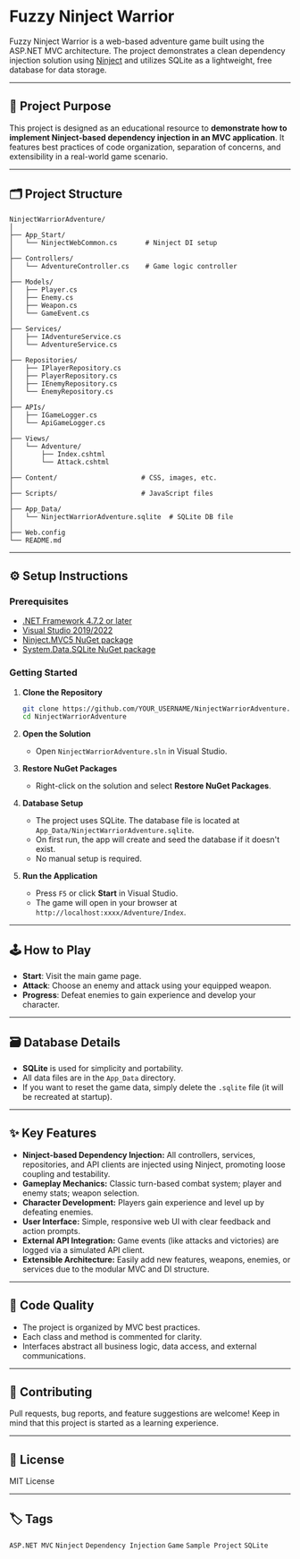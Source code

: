 # Fuzzy Ninject Warrior

Fuzzy Ninject Warrior is a web-based adventure game built using the ASP.NET MVC architecture. The project demonstrates a clean dependency injection solution using [Ninject](https://github.com/ninject/ninject) and utilizes SQLite as a lightweight, free database for data storage.

---

## 🚀 Project Purpose

This project is designed as an educational resource to **demonstrate how to implement Ninject-based dependency injection in an MVC application**. It features best practices of code organization, separation of concerns, and extensibility in a real-world game scenario.

---

## 🗂️ Project Structure

```
NinjectWarriorAdventure/
│
├── App_Start/
│   └── NinjectWebCommon.cs       # Ninject DI setup
│
├── Controllers/
│   └── AdventureController.cs    # Game logic controller
│
├── Models/
│   ├── Player.cs
│   ├── Enemy.cs
│   ├── Weapon.cs
│   └── GameEvent.cs
│
├── Services/
│   ├── IAdventureService.cs
│   └── AdventureService.cs
│
├── Repositories/
│   ├── IPlayerRepository.cs
│   ├── PlayerRepository.cs
│   ├── IEnemyRepository.cs
│   └── EnemyRepository.cs
│
├── APIs/
│   ├── IGameLogger.cs
│   └── ApiGameLogger.cs
│
├── Views/
│   └── Adventure/
│       ├── Index.cshtml
│       └── Attack.cshtml
│
├── Content/                     # CSS, images, etc.
│
├── Scripts/                     # JavaScript files
│
├── App_Data/
│   └── NinjectWarriorAdventure.sqlite  # SQLite DB file
│
├── Web.config
└── README.md
```

---

## ⚙️ Setup Instructions

### Prerequisites

- [.NET Framework 4.7.2 or later](https://dotnet.microsoft.com/en-us/download/dotnet-framework)
- [Visual Studio 2019/2022](https://visualstudio.microsoft.com/)
- [Ninject.MVC5 NuGet package](https://www.nuget.org/packages/Ninject.MVC5/)
- [System.Data.SQLite NuGet package](https://www.nuget.org/packages/System.Data.SQLite/)

### Getting Started

1. **Clone the Repository**
   ```sh
   git clone https://github.com/YOUR_USERNAME/NinjectWarriorAdventure.git
   cd NinjectWarriorAdventure
   ```

2. **Open the Solution**
   - Open `NinjectWarriorAdventure.sln` in Visual Studio.

3. **Restore NuGet Packages**
   - Right-click on the solution and select **Restore NuGet Packages**.

4. **Database Setup**
   - The project uses SQLite. The database file is located at `App_Data/NinjectWarriorAdventure.sqlite`.
   - On first run, the app will create and seed the database if it doesn't exist.
   - No manual setup is required.

5. **Run the Application**
   - Press `F5` or click **Start** in Visual Studio.
   - The game will open in your browser at `http://localhost:xxxx/Adventure/Index`.

---

## 🕹️ How to Play

- **Start**: Visit the main game page.
- **Attack**: Choose an enemy and attack using your equipped weapon.
- **Progress**: Defeat enemies to gain experience and develop your character.

---

## 🗃️ Database Details

- **SQLite** is used for simplicity and portability.
- All data files are in the `App_Data` directory.
- If you want to reset the game data, simply delete the `.sqlite` file (it will be recreated at startup).

---

## ✨ Key Features

- **Ninject-based Dependency Injection:** All controllers, services, repositories, and API clients are injected using Ninject, promoting loose coupling and testability.
- **Gameplay Mechanics:** Classic turn-based combat system; player and enemy stats; weapon selection.
- **Character Development:** Players gain experience and level up by defeating enemies.
- **User Interface:** Simple, responsive web UI with clear feedback and action prompts.
- **External API Integration:** Game events (like attacks and victories) are logged via a simulated API client.
- **Extensible Architecture:** Easily add new features, weapons, enemies, or services due to the modular MVC and DI structure.

---

## 📝 Code Quality

- The project is organized by MVC best practices.
- Each class and method is commented for clarity.
- Interfaces abstract all business logic, data access, and external communications.

---

## 📣 Contributing

Pull requests, bug reports, and feature suggestions are welcome! Keep in mind that this project is started as a learning experience.

---

## 📜 License

MIT License

---

## 🏷️ Tags

`ASP.NET MVC` `Ninject` `Dependency Injection` `Game` `Sample Project` `SQLite`
